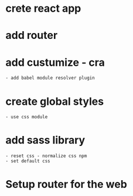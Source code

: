# crete react app
# add router
# add custumize - cra
    - add babel module resolver plugin
# create global styles
    - use css module
# add sass library
    - reset css - normalize css npm
    - set default css
# Setup router for the web

